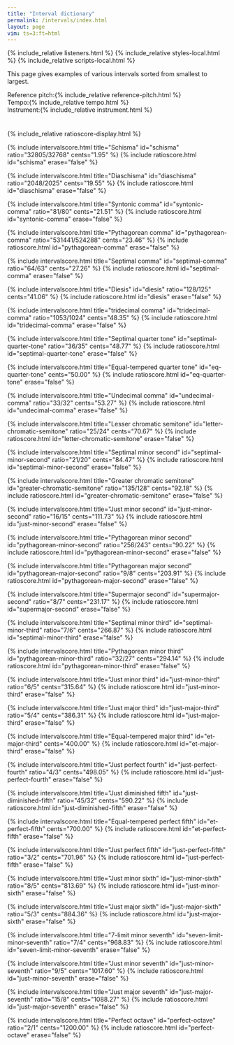 ```yaml
---
title: "Interval dictionary"
permalink: /intervals/index.html
layout: page
vim: ts=3:ft=html
---
```


{% include_relative listeners.html %}
{% include_relative styles-local.html %}
{% include_relative scripts-local.html %}

This page gives examples of various intervals sorted from smallest to 
largest.

<nobr><label for="reference">Reference pitch:</label>{% include_relative reference-pitch.html %}</nobr>
<nobr><label for="tempo">Tempo:</label>{% include_relative tempo.html %}</nobr>
<nobr><label for="instrument">Instrument:</label>{% include_relative instrument.html %}</nobr>

<div style="height:10px;"></div>

{% include_relative ratioscore-display.html %}



{% include intervalscore.html
	title="Schisma"
	id="schisma"
	ratio="32805/32768"
	cents="1.95"
%}
{% include ratioscore.html id="schisma" erase="false" %}



{% include intervalscore.html
	title="Diaschisma"
	id="diaschisma"
	ratio="2048/2025"
	cents="19.55"
%}
{% include ratioscore.html id="diaschisma" erase="false" %}



{% include intervalscore.html
	title="Syntonic comma"
	id="syntonic-comma"
	ratio="81/80"
	cents="21.51"
%}
{% include ratioscore.html id="syntonic-comma" erase="false" %}



{% include intervalscore.html
	title="Pythagorean comma"
	id="pythagorean-comma"
	ratio="531441/524288"
	cents="23.46"
%}
{% include ratioscore.html id="pythagorean-comma" erase="false" %}



{% include intervalscore.html
	title="Septimal comma"
	id="septimal-comma"
	ratio="64/63"
	cents="27.26"
%}
{% include ratioscore.html id="septimal-comma" erase="false" %}



{% include intervalscore.html
	title="Diesis"
	id="diesis"
	ratio="128/125"
	cents="41.06"
%}
{% include ratioscore.html id="diesis" erase="false" %}



{% include intervalscore.html
	title="tridecimal comma"
	id="tridecimal-comma"
	ratio="1053/1024"
	cents="48.35"
%}
{% include ratioscore.html id="tridecimal-comma" erase="false" %}



{% include intervalscore.html
	title="Septimal quarter tone"
	id="septimal-quarter-tone"
	ratio="36/35"
	cents="48.77"
%}
{% include ratioscore.html id="septimal-quarter-tone" erase="false" %}



{% include intervalscore.html
	title="Equal-tempered  quarter tone"
	id="eq-quarter-tone"
	cents="50.00"
%}
{% include ratioscore.html id="eq-quarter-tone" erase="false" %}



{% include intervalscore.html
	title="Undecimal comma"
	id="undecimal-comma"
	ratio="33/32"
	cents="53.27"
%}
{% include ratioscore.html id="undecimal-comma" erase="false" %}



{% include intervalscore.html
	title="Lesser chromatic semitone"
	id="letter-chromatic-semitone"
	ratio="25/24"
	cents="70.67"
%}
{% include ratioscore.html id="letter-chromatic-semitone" erase="false" %}



{% include intervalscore.html
	title="Septimal minor second"
	id="septimal-minor-second"
	ratio="21/20"
	cents="84.47"
%}
{% include ratioscore.html id="septimal-minor-second" erase="false" %}



{% include intervalscore.html
	title="Greater chromatic semitone"
	id="greater-chromatic-semitone"
	ratio="135/128"
	cents="92.18"
%}
{% include ratioscore.html id="greater-chromatic-semitone" erase="false" %}



{% include intervalscore.html
	title="Just minor second"
	id="just-minor-second"
	ratio="16/15"
	cents="111.73"
%}
{% include ratioscore.html id="just-minor-second" erase="false" %}



{% include intervalscore.html
	title="Pythagorean minor second"
	id="pythagorean-minor-second"
	ratio="256/243"
	cents="90.22"
%}
{% include ratioscore.html id="pythagorean-minor-second" erase="false" %}



{% include intervalscore.html
	title="Pythagorean major second"
	id="pythagorean-major-second"
	ratio="9/8"
	cents="203.91"
%}
{% include ratioscore.html id="pythagorean-major-second" erase="false" %}



{% include intervalscore.html
	title="Supermajor second"
	id="supermajor-second"
	ratio="8/7"
	cents="231.17"
%}
{% include ratioscore.html id="supermajor-second" erase="false" %}



{% include intervalscore.html
	title="Septimal minor third"
	id="septimal-minor-third"
	ratio="7/6"
	cents="266.87"
%}
{% include ratioscore.html id="septimal-minor-third" erase="false" %}



{% include intervalscore.html
	title="Pythagorean minor third"
	id="pythagorean-minor-third"
	ratio="32/27"
	cents="294.14"
%}
{% include ratioscore.html id="pythagorean-minor-third" erase="false" %}



{% include intervalscore.html
	title="Just minor third"
	id="just-minor-third"
	ratio="6/5"
	cents="315.64"
%}
{% include ratioscore.html id="just-minor-third" erase="false" %}



{% include intervalscore.html
	title="Just major third"
	id="just-major-third"
	ratio="5/4"
	cents="386.31"
%}
{% include ratioscore.html id="just-major-third" erase="false" %}



{% include intervalscore.html
	title="Equal-tempered major third"
	id="et-major-third"
	cents="400.00"
%}
{% include ratioscore.html id="et-major-third" erase="false" %}



{% include intervalscore.html
	title="Just perfect fourth"
	id="just-perfect-fourth"
	ratio="4/3"
	cents="498.05"
%}
{% include ratioscore.html id="just-perfect-fourth" erase="false" %}



{% include intervalscore.html
	title="Just diminished fifth"
	id="just-diminished-fifth"
	ratio="45/32"
	cents="590.22"
%}
{% include ratioscore.html id="just-diminished-fifth" erase="false" %}



{% include intervalscore.html
	title="Equal-tempered perfect fifth"
	id="et-perfect-fifth"
	cents="700.00"
%}
{% include ratioscore.html id="et-perfect-fifth" erase="false" %}



{% include intervalscore.html
	title="Just perfect fifth"
	id="just-perfect-fifth"
	ratio="3/2"
	cents="701.96"
%}
{% include ratioscore.html id="just-perfect-fifth" erase="false" %}



{% include intervalscore.html
	title="Just minor sixth"
	id="just-minor-sixth"
	ratio="8/5"
	cents="813.69"
%}
{% include ratioscore.html id="just-minor-sixth" erase="false" %}



{% include intervalscore.html
	title="Just major sixth"
	id="just-major-sixth"
	ratio="5/3"
	cents="884.36"
%}
{% include ratioscore.html id="just-major-sixth" erase="false" %}



{% include intervalscore.html
	title="7-limit minor seventh"
	id="seven-limit-minor-seventh"
	ratio="7/4"
	cents="968.83"
%}
{% include ratioscore.html id="seven-limit-minor-seventh" erase="false" %}



{% include intervalscore.html
	title="Just minor seventh"
	id="just-minor-seventh"
	ratio="9/5"
	cents="1017.60"
%}
{% include ratioscore.html id="just-minor-seventh" erase="false" %}



{% include intervalscore.html
	title="Just major seventh"
	id="just-major-seventh"
	ratio="15/8"
	cents="1088.27"
%}
{% include ratioscore.html id="just-major-seventh" erase="false" %}



{% include intervalscore.html
	title="Perfect octave"
	id="perfect-octave"
	ratio="2/1"
	cents="1200.00"
%}
{% include ratioscore.html id="perfect-octave" erase="false" %}




